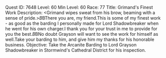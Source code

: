Quest ID: 7648
Level: 60
Min Level: 60
Race: 77
Title: Grimand's Finest Work
Description: <Grimand wipes sweat from his brow, beaming with a sense of pride.>$B$BThere you are, my friend.This is some of my finest work - as good as the barding I personally made for Lord Shadowbreaker when he went for his own charger.I thank you for your trust in me to provide for you the best.$B$BNo doubt Grayson will want to see the work for himself as well.Take your barding to him, and give him my thanks for his honorable business.
Objective: Take the Arcanite Barding to Lord Grayson Shadowbreaker in Stormwind's Cathedral District for his inspection.
